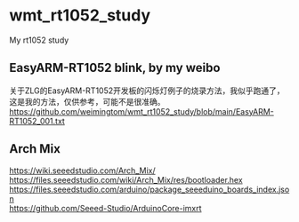 # wmt_rt1052_study
My rt1052 study  

## EasyARM-RT1052 blink, by my weibo  
关于ZLG的EasyARM-RT1052开发板的闪烁灯例子的烧录方法，我似乎跑通了，这是我的方法，仅供参考，可能不是很准确。
https://github.com/weimingtom/wmt_rt1052_study/blob/main/EasyARM-RT1052_001.txt  

## Arch Mix  
https://wiki.seeedstudio.com/Arch_Mix/  
https://files.seeedstudio.com/wiki/Arch_Mix/res/bootloader.hex  
https://files.seeedstudio.com/arduino/package_seeeduino_boards_index.json  
https://github.com/Seeed-Studio/ArduinoCore-imxrt  
